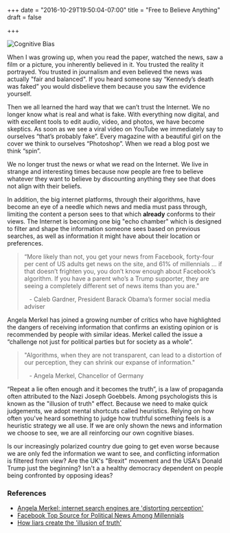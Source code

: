 +++
date = "2016-10-29T19:50:04-07:00"
title = "Free to Believe Anything"
draft = false

+++

![Cognitive Bias](/img/comic.png)

When I was growing up, when you read the paper, watched the news, saw a film or a picture, you inherently believed in it.  You trusted the reality it portrayed. You trusted in journalism and even believed the news was actually "fair and balanced". If you heard someone say “Kennedy’s death was faked” you would disbelieve them because you saw the evidence yourself.  

Then we all learned the hard way that we can’t trust the Internet. We no longer know what is real and what is fake.  With everything now digital, and with excellent tools to edit audio, video, and photos, we have become skeptics. As soon as we see a viral video on YouTube we immediately say to ourselves “that’s probably fake”. Every magazine with a beautiful girl on the cover we think to ourselves “Photoshop”. When we read a blog post we think “spin”.

<!--more-->

We no longer trust the news or what we read on the Internet. We live in strange and interesting times because now people are free to believe whatever they want to believe by discounting anything they see that does not align with their beliefs.

In addition, the big internet platforms, through their algorithms, have become an eye of a needle which news and media must pass through, limiting the content a person sees to that which **already** conforms to their views. The Internet is becoming one big "echo chamber" which is designed to filter and shape the information someone sees based on previous searches, as well as information it might have about their location or preferences.

>“More likely than not, you get your news from Facebook, forty-four per cent of US adults get news on the site, and 61% of millennials … if that doesn’t frighten you, you don’t know enough about Facebook’s algorithm. If you have a parent who’s a Trump supporter, they are seeing a completely different set of news items than you are."
>
>&nbsp;&nbsp; - Caleb Gardner, President Barack Obama’s former social media adviser

Angela Merkel has joined a growing number of critics who have highlighted the dangers of receiving information that confirms an existing opinion or is recommended by people with similar ideas. Merkel called the issue a “challenge not just for political parties but for society as a whole”.

>"Algorithms, when they are not transparent, can lead to a distortion of our perception, they can shrink our expanse of information."
>
>&nbsp;&nbsp; - Angela Merkel, Chancellor of Germany

“Repeat a lie often enough and it becomes the truth”, is a law of propaganda often attributed to the Nazi Joseph Goebbels. Among psychologists this is known as the "illusion of truth" effect. Because we need to make quick judgements, we adopt mental shortcuts called heuristics. Relying on how often you've heard something to judge how truthful something feels is a heuristic strategy we all use. If we are only shown the news and information we choose to see, we are all reinforcing our own cognitive biases.  

Is our increasingly polarized country due going to get even worse because we are only fed the information we want to see, and conflicting information is filtered from view? Are the UK's "Brexit" movement and the USA's Donald Trump just the beginning?  Isn't a a healthy democracy dependent on people being confronted by opposing ideas?

### References
* [Angela Merkel: internet search engines are 'distorting perception'](https://www.theguardian.com/world/2016/oct/27/angela-merkel-internet-search-engines-are-distorting-our-perception)
* [Facebook Top Source for Political News Among Millennials](http://www.journalism.org/2015/06/01/facebook-top-source-for-political-news-among-millennials/)
* [How liars create the 'illusion of truth'](http://www.bbc.com/future/story/20161026-how-liars-create-the-illusion-of-truth)
